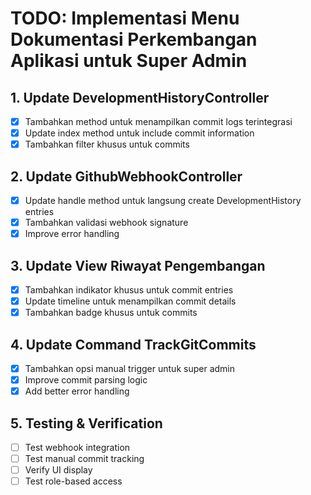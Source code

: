 # TODO: Implementasi Menu Dokumentasi Perkembangan Aplikasi untuk Super Admin

## 1. Update DevelopmentHistoryController
- [x] Tambahkan method untuk menampilkan commit logs terintegrasi
- [x] Update index method untuk include commit information
- [x] Tambahkan filter khusus untuk commits

## 2. Update GithubWebhookController
- [x] Update handle method untuk langsung create DevelopmentHistory entries
- [x] Tambahkan validasi webhook signature
- [x] Improve error handling

## 3. Update View Riwayat Pengembangan
- [x] Tambahkan indikator khusus untuk commit entries
- [x] Update timeline untuk menampilkan commit details
- [x] Tambahkan badge khusus untuk commits

## 4. Update Command TrackGitCommits
- [x] Tambahkan opsi manual trigger untuk super admin
- [x] Improve commit parsing logic
- [x] Add better error handling

## 5. Testing & Verification
- [ ] Test webhook integration
- [ ] Test manual commit tracking
- [ ] Verify UI display
- [ ] Test role-based access
